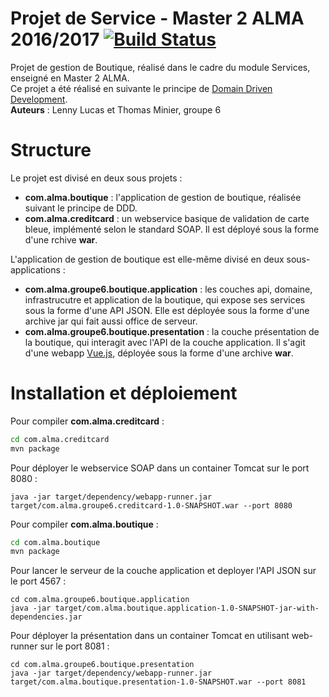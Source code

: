# Projet de Service - Master 2 ALMA 2016/2017 [![Build Status](https://travis-ci.org/XyLnEn/ServiceBoutique.svg?branch=master)](https://travis-ci.org/XyLnEn/ServiceBoutique)

Projet de gestion de Boutique, réalisé dans le cadre du module Services, enseigné en Master 2 ALMA.    
Ce projet a été réalisé en suivante le principe de [Domain Driven Development](https://en.wikipedia.org/wiki/Domain-driven_design).   
**Auteurs** : Lenny Lucas et Thomas Minier, groupe 6

# Structure

Le projet est divisé en deux sous projets :
* **com.alma.boutique** : l'application de gestion de boutique, réalisée suivant le principe de DDD.
* **com.alma.creditcard** : un webservice basique de validation de carte bleue, implémenté selon le standard SOAP. Il est déployé sous la forme d'une rchive **war**.

L'application de gestion de boutique est elle-même divisé en deux sous-applications :
* **com.alma.groupe6.boutique.application** : les couches api, domaine, infrastrucutre et application de la boutique, qui expose ses services sous la forme d'une API JSON. Elle est déployée sous la forme d'une archive jar qui fait aussi office de serveur.
* **com.alma.groupe6.boutique.presentation** : la couche présentation de la boutique, qui interagit avec l'API de la couche application. Il s'agit d'une webapp [Vue.js](https://vuejs.org/), déployée sous la forme d'une archive **war**.

# Installation et déploiement

Pour compiler **com.alma.creditcard** :
```bash
cd com.alma.creditcard
mvn package
```

Pour déployer le webservice SOAP dans un container Tomcat sur le port 8080 :
```
java -jar target/dependency/webapp-runner.jar target/com.alma.groupe6.creditcard-1.0-SNAPSHOT.war --port 8080
```

Pour compiler **com.alma.boutique** :
```bash
cd com.alma.boutique
mvn package
```
Pour lancer le serveur de la couche application et deployer l'API JSON sur le port 4567 :
```
cd com.alma.groupe6.boutique.application
java -jar target/com.alma.boutique.application-1.0-SNAPSHOT-jar-with-dependencies.jar
```

Pour déployer la présentation dans un container Tomcat en utilisant web-runner sur le port 8081 :
```
cd com.alma.groupe6.boutique.presentation
java -jar target/dependency/webapp-runner.jar target/com.alma.boutique.presentation-1.0-SNAPSHOT.war --port 8081
```
